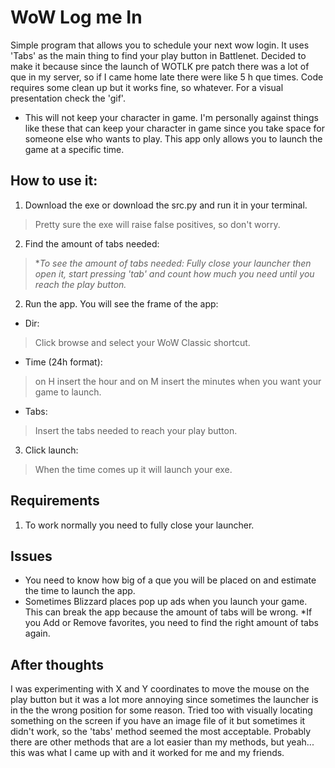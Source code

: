 # WoW Log me In

Simple program that allows you to schedule your next wow login. It uses 'Tabs' as the main thing to find your play button in Battlenet. Decided to make it because since the launch of WOTLK pre patch there was a lot of que in my server, so if I came home late there were like 5 h que times. Code requires some clean up but it works fine, so whatever. For a visual presentation check the 'gif'.
* This will not keep your character in game. I'm personally against things like these that can keep your character in game since you take space for someone else who wants to play. This app only allows you to launch the game at a specific time.

## How to use it:

1. Download the exe or download the src.py and run it in your terminal.
> Pretty sure the exe will raise false positives, so don't worry.
  
2. Find the amount of tabs needed:
> **To see the amount of tabs needed: Fully close your launcher then open it, start pressing 'tab' and count how much you need until you reach the play button.* 
2. Run the app. You will see the frame of the app:

 * Dir: 
> Click browse and select your WoW Classic shortcut.
 * Time (24h format): 
>on H insert the hour and on M insert the minutes when you want your game to launch. 
  * Tabs: 
>Insert the tabs needed to reach your play button.

3. Click launch:
>When the time comes up it will launch your exe. 


## Requirements

1. To work normally you need to fully close your launcher.
  

## Issues 
 * You need to know how big of a que you will be placed on and estimate the time to launch the app.
 * Sometimes Blizzard places pop up ads when you launch your game. This can break the app because the amount of tabs will be wrong.
 *If you Add or Remove favorites, you need to find the right amount of tabs again.
 

## After thoughts
I was experimenting with X and Y coordinates to move the mouse on the play button but it was a lot more annoying since sometimes the launcher is in the the wrong position for some reason.
Tried too with visually locating something on the screen if you have an image file of it but sometimes it didn't work, so the 'tabs' method seemed the most acceptable. Probably there are other methods that are a lot easier than my methods, but yeah... this was what I came up with and it worked for me and my friends.
